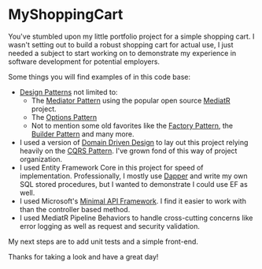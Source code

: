 # MyShoppingCart

You've stumbled upon my little portfolio project for a simple shopping cart. I wasn't setting out to build a robust shopping cart for actual use, I just needed a subject to start working on to demonstrate my experience in software development for potential employers.

Some things you will find examples of in this code base:

- [Design Patterns](https://refactoring.guru/design-patterns/behavioral-patterns) not limited to:
  - The [Mediator Pattern](https://refactoring.guru/design-patterns/mediator) using the popular open source [MediatR](https://github.com/jbogard/MediatR) project.
  - The [Options Pattern](https://learn.microsoft.com/en-us/aspnet/core/fundamentals/configuration/options?view=aspnetcore-7.0)
  - Not to mention some old favorites like the [Factory Pattern](https://refactoring.guru/design-patterns/factory-method), the [Builder Pattern](https://refactoring.guru/design-patterns/builder) and many more.
- I used a version of [Domain Driven Design](https://learn.microsoft.com/en-us/archive/msdn-magazine/2009/february/best-practice-an-introduction-to-domain-driven-design) to lay out this project relying heavily on the [CQRS Pattern](https://learn.microsoft.com/en-us/azure/architecture/patterns/cqrs). I've grown fond of this way of project organization.
- I used Entity Framework Core in this project for speed of implementation. Professionally, I mostly use [Dapper](https://github.com/DapperLib/Dapper) and write my own SQL stored procedures, but I wanted to demonstrate I could use EF as well.
- I used Microsoft's [Minimal API Framework](https://learn.microsoft.com/en-us/aspnet/core/fundamentals/minimal-apis?view=aspnetcore-7.0). I find it easier to work with than the controller based method.
- I used MediatR Pipeline Behaviors to handle cross-cutting concerns like error logging as well as request and security validation.

My next steps are to add unit tests and a simple front-end.

Thanks for taking a look and have a great day!
